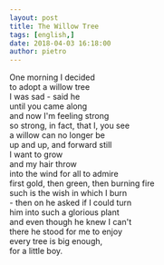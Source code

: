 ```yaml
---
layout: post
title: The Willow Tree
tags: [english,]
date: 2018-04-03 16:18:00
author: pietro
---
```

One morning I decided<br/>to adopt a willow tree<br/>I was sad - said he<br/>until you came along<br/>and now I'm feeling strong<br/>so strong, in fact, that I, you see<br/>a willow can no longer be<br/>up and up, and forward still<br/>I want to grow<br/>and my hair throw<br/>into the wind for all to admire<br/>first gold, then green, then burning fire<br/>such is the wish in which I burn<br/>- then on he asked if I could turn<br/>him into such a glorious plant<br/>and even though he knew I can't<br/>there he stood for me to enjoy<br/>every tree is big enough,<br/>for a little boy.
